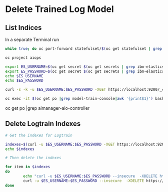 # Delete Trained Log Model


## List Indices

In a separate Terminal run

```bash
while true; do oc port-forward statefulset/$(oc get statefulset | grep iaf-system-elasticsearch-es-aiops | awk '{print $1}') 9200; done
```



```bash
oc project aiops

export ES_USERNAME=$(oc get secret $(oc get secrets | grep ibm-elasticsearch-secret | awk '!/-min/' | awk '{print $1;}') -o jsonpath="{.data.username}"| base64 --decode)
export ES_PASSWORD=$(oc get secret $(oc get secrets | grep ibm-elasticsearch-secret | awk '!/-min/' | awk '{print $1;}') -o jsonpath="{.data.password}"| base64 --decode)
echo $ES_USERNAME
echo $ES_PASSWORD

curl -s -k -u $ES_USERNAME:$ES_PASSWORD -XGET https://localhost:9200/_cat/indices

oc exec -it $(oc get po |grep model-train-console|awk '{print$1}') bash
```
oc get po |grep aimanager-aio-controller



## Delete Logtrain Indexes


```bash
# Get the indexes for Logtrain

indexes=$(curl -u $ES_USERNAME:$ES_PASSWORD -XGET https://localhost:9200/_cat/indices  --insecure | grep logtrain | awk '{print $3;}')
echo $indexes
```


```bash
# Then delete the indexes

for item in $indexes
do
        echo "curl -u $ES_USERNAME:$ES_PASSWORD --insecure  -XDELETE https://localhost:9200/$item"
        curl -u $ES_USERNAME:$ES_PASSWORD --insecure  -XDELETE https://$ES_ENDPOINT/$item
done
```








